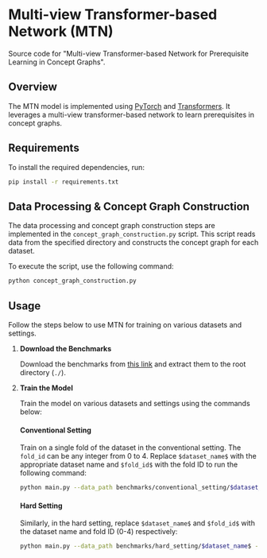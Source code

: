 # Multi-view Transformer-based Network (MTN)

Source code for "Multi-view Transformer-based Network for Prerequisite Learning in Concept Graphs".

## Overview

The MTN model is implemented using [PyTorch](https://pytorch.org/) and [Transformers](https://huggingface.co/transformers/). It leverages a multi-view transformer-based network to learn prerequisites in concept graphs.

## Requirements

To install the required dependencies, run:

```bash
pip install -r requirements.txt
```

## Data Processing & Concept Graph Construction

The data processing and concept graph construction steps are implemented in the `concept_graph_construction.py` script. This script reads data from the specified directory and constructs the concept graph for each dataset.

To execute the script, use the following command:

```bash
python concept_graph_construction.py
```

## Usage

Follow the steps below to use MTN for training on various datasets and settings.

1. **Download the Benchmarks**

   Download the benchmarks from [this link](https://drive.google.com/file/d/1ufYxZG4HPIAMzW1bxeGTnrEM2w4xQOcn/view?usp=sharing) and extract them to the root directory (`./`).

2. **Train the Model**

   Train the model on various datasets and settings using the commands below:

   #### Conventional Setting

   Train on a single fold of the dataset in the conventional setting. The `fold_id` can be any integer from 0 to 4. Replace `$dataset_name$` with the appropriate dataset name and `$fold_id$` with the fold ID to run the following command:

    ```bash
    python main.py --data_path benchmarks/conventional_setting/$dataset_name$ --fold_id $fold_id$
    ```

   #### Hard Setting

   Similarly, in the hard setting, replace `$dataset_name$` and `$fold_id$` with the dataset name and fold ID (0-4) respectively:

    ```bash
    python main.py --data_path benchmarks/hard_setting/$dataset_name$ --fold_id $fold_id$
    ```
